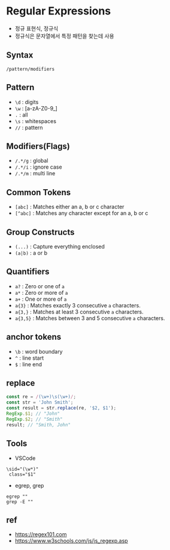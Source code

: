# Regular Expressions
* 정규 표현식, 정규식
* 정규식은 문자열에서 특정 패턴을 찾는데 사용

## Syntax
```
/pattern/modifiers
```

## Pattern
* `\d` : digits
* `\w` : [a-zA-Z0-9_]
* `.` : all
* `\s` : whitespaces
* `//` : pattern

## Modifiers(Flags)
* `/.*/g` : global
* `/.*/i` : ignore case
* `/.*/m` : multi line

## Common Tokens
* `[abc]` : Matches either an a, b or c character
* `[^abc]` : Matches any character except for an a, b or c

## Group Constructs
* `(...)` : Capture everything enclosed
* `(a|b)` : a or b

## Quantifiers
* `a?` : Zero or one of `a`
* `a*` : Zero or more of `a`
* `a+` : One or more of `a`
* `a{3}` : Matches exactly 3 consecutive `a` characters.
* `a{3,}` : Matches at least 3 consecutive `a` characters.
* `a{3,5}` : Matches between 3 and 5 consecutive `a` characters.

## anchor tokens
* `\b` : word boundary
* `^` : line start
* `$` : line end

## replace
```javascript
const re = /(\w+)\s(\w+)/;
const str = 'John Smith';
const result = str.replace(re, '$2, $1');
RegExp.$1; // "John"
RegExp.$2; // "Smith"
result; // "Smith, John"
```

## Tools
* VSCode

```
\sid="(\w*)"
 class="$1"
```

* egrep, grep

```
egrep ""
grep -E ""
```

## ref
* https://regex101.com
* https://www.w3schools.com/js/js_regexp.asp
